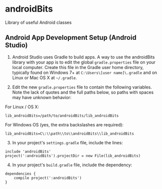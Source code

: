 androidBits
===========

Library of useful Android classes

## Android App Development Setup (Android Studio) ##

1. Android Studio uses Gradle to build apps. A way to use the androidBits library with
your app is to edit the global `gradle.properties` file on your local computer.
Create this file in the Gradle user home directory, typically found on Windows 7+ at
`C:\Users\[user name]\.gradle` and on Linux or Mac OS X at `~/.gradle`.

2. Edit the new `gradle.properties` file to contain the following variables.
Note the lack of quotes and the full paths below, so paths with spaces may have unknown behavior:

  For Linux / OS X:
  ```
  lib_androidBits=/path/to/androidBits/lib_androidBits
  ```
  For Windows OS (yes, the extra backslashes are required):
  ```
  lib_androidBits=C\:\\path\\to\\androidBits\\lib_androidBits
  ```
  
3. In your project's `settings.gradle` file, include the lines:
  ```
  include 'androidBits'
  project(':androidBits').projectDir = new File(lib_androidBits)
  ```

4. In your project's `build.gradle` file, include the dependency:
  ```
  dependencies {  
      compile project(':androidBits')  
  }  
  ```

